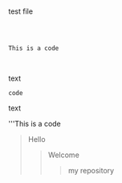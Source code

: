 # 

test file

<pre>

<code>

This is a code

</code>
</pre>

text

    code
    
text

'''This is a code

>Hello
>>Welcome
>>>my repository
